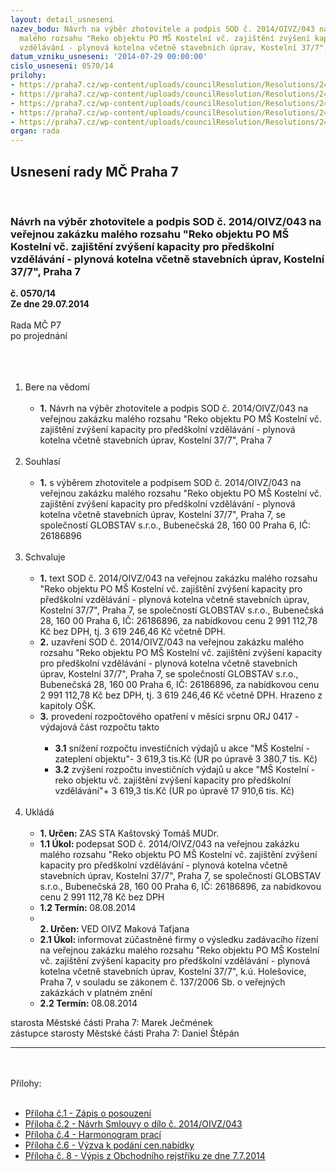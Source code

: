 ```yaml
---
layout: detail_usneseni
nazev_bodu: Návrh na výběr zhotovitele a podpis SOD č. 2014/OIVZ/043 na veřejnou zakázku
  malého rozsahu "Reko objektu PO MŠ Kostelní vč. zajištění zvýšení kapacity pro předškolní
  vzdělávání - plynová kotelna včetně stavebních úprav, Kostelní 37/7", Praha 7
datum_vzniku_usneseni: '2014-07-29 00:00:00'
cislo_usneseni: 0570/14
prilohy:
- https://praha7.cz/wp-content/uploads/councilResolution/Resolutions/24811/36-14-1._z%c3%a1pis_posouzen%c3%ad.pdf
- https://praha7.cz/wp-content/uploads/councilResolution/Resolutions/24811/570_16_pril2.doc
- https://praha7.cz/wp-content/uploads/councilResolution/Resolutions/24811/36-14-4._harmonogram_prac%c3%ad.xlsx
- https://praha7.cz/wp-content/uploads/councilResolution/Resolutions/24811/36-14-6._v%c3%bdzva_k_pod%c3%a1n%c3%ad_cen.nab%c3%addky.doc
- https://praha7.cz/wp-content/uploads/councilResolution/Resolutions/24811/36-14-8._v%c3%bdpis_z_obchodn%c3%adho_rejst%c5%99%c3%adku_ze_dne_7.7.2014.pdf
organ: rada
---
```

<div id="ucUsn_pList" class="usn">
	<span><h2>Usnesení rady MČ Praha 7 </h2>
<br></span><div class="standBody">
<span><h3>Návrh na výběr zhotovitele a podpis SOD č. 2014/OIVZ/043 na veřejnou zakázku malého rozsahu "Reko objektu PO MŠ Kostelní vč. zajištění zvýšení kapacity pro předškolní vzdělávání - plynová kotelna včetně stavebních úprav, Kostelní 37/7", Praha 7</h3></span><div class="center">
		<strong>č. 0570/14</strong><br>
	</div>
<div class="center">
		<strong>Ze dne 29.07.2014</strong><br><br>
	</div>Rada MČ P7<br>po projednání<br><br><br><ol>
<br><li>Bere na vědomí<br><ul>
<br><li>
<strong>1.</strong> Návrh na výběr zhotovitele a podpis SOD č. 2014/OIVZ/043 na veřejnou zakázku malého rozsahu "Reko objektu PO MŠ Kostelní vč. zajištění zvýšení kapacity pro předškolní vzdělávání - plynová kotelna včetně stavebních úprav, Kostelní 37/7", Praha 7</li>
</ul>
<br>
</li>
<li>Souhlasí<br><ul>
<br><li>
<strong>1.</strong> s výběrem zhotovitele a podpisem SOD č. 2014/OIVZ/043 na veřejnou zakázku malého rozsahu "Reko objektu PO MŠ Kostelní vč. zajištění zvýšení kapacity pro předškolní vzdělávání - plynová kotelna včetně stavebních úprav, Kostelní 37/7", Praha 7, se společností GLOBSTAV s.r.o., Bubenečská 28, 160 00 Praha 6, IČ: 26186896</li>
</ul>
<br>
</li>
<li>Schvaluje<br><ul>
<br><li>
<strong>1.</strong> text SOD č. 2014/OIVZ/043 na veřejnou zakázku malého rozsahu "Reko objektu PO MŠ Kostelní vč. zajištění zvýšení kapacity pro předškolní vzdělávání - plynová kotelna včetně stavebních úprav, Kostelní 37/7", Praha 7, se společností GLOBSTAV s.r.o., Bubenečská 28, 160 00 Praha 6, IČ: 26186896, za nabídkovou cenu 2 991 112,78 Kč bez DPH, tj. 3 619 246,46 Kč včetně DPH. <br>
</li>
<li>
<strong>2.</strong> uzavření SOD č. 2014/OIVZ/043 na veřejnou zakázku malého rozsahu "Reko objektu PO MŠ Kostelní vč. zajištění zvýšení kapacity pro předškolní vzdělávání - plynová kotelna včetně stavebních úprav, Kostelní 37/7", Praha 7, se společností GLOBSTAV s.r.o., Bubenečská 28, 160 00 Praha 6, IČ: 26186896, za nabídkovou cenu 2 991 112,78 Kč bez DPH, tj. 3 619 246,46 Kč včetně DPH. Hrazeno z kapitoly OŠK.<br>
</li>
<li>
<strong>3.</strong> provedení rozpočtového opatření v měsíci srpnu ORJ 0417 - výdajová část rozpočtu takto <br><ul>
<br><li>
<strong>3.1</strong> snížení rozpočtu investičních výdajů u akce "MŠ Kostelní - zateplení objektu"- 3 619,3 tis.Kč (UR po úpravě 3 380,7 tis. Kč)<br>
</li>
<li>
<strong>3.2</strong> zvýšení rozpočtu investičních výdajů u akce "MŠ Kostelní - reko objektu vč. zajištění zvýšení kapacity pro předškolní vzdělávání"+ 3 619,3 tis.Kč (UR po úpravě 17 910,6 tis. Kč) </li>
</ul>
</li>
</ul>
<br>
</li>
<li>Ukládá<br><ul>
<br><li>
<strong>1. Určen: </strong>ZAS STA Kaštovský Tomáš MUDr.<br>
</li>
<li>
<strong>1.1 Úkol: </strong>podepsat SOD č. 2014/OIVZ/043 na veřejnou zakázku malého rozsahu "Reko objektu PO MŠ Kostelní vč. zajištění zvýšení kapacity pro předškolní vzdělávání - plynová kotelna včetně stavebních úprav, Kostelní 37/7", Praha 7, se společností GLOBSTAV s.r.o., Bubenečská 28, 160 00 Praha 6, IČ: 26186896, za nabídkovou cenu 2 991 112,78 Kč bez DPH<br>
</li>
<li>
<strong>1.2 Termín: </strong>08.08.2014<br>
</li>
<li>
<strong><br>2. Určen: </strong>VED OIVZ Maková Taťjana<br>
</li>
<li>
<strong>2.1 Úkol: </strong>informovat zúčastněné firmy o výsledku zadávacího řízení na veřejnou zakázku malého rozsahu "Reko objektu PO MŠ Kostelní vč. zajištění zvýšení kapacity pro předškolní vzdělávání - plynová kotelna včetně stavebních úprav, Kostelní 37/7", k.ú. Holešovice, Praha 7, v souladu se zákonem č. 137/2006 Sb. o veřejných zakázkách v platném znění<br>
</li>
<li>
<strong>2.2 Termín: </strong>08.08.2014</li>
</ul>
</li>
</ol>starosta Městské části Praha 7: Marek Ječmének<br>zástupce starosty Městské části Praha 7: Daniel Štěpán <br><hr>
<br><br>Přílohy: <br><ul>
<br><li>
<a href="/zdroj.aspx?typ=4&amp;id=57411&amp;sh=-263165835" target="_blank" title="Odkaz na soubor - 1,2 MB - nové okno">Příloha č.1 - Zápis o posouzení</a> <br>
</li>
<li>
<a href="/zdroj.aspx?typ=4&amp;Id=77311&amp;sh=198076885" target="_blank" title="Odkaz na soubor - 108 kB - nové okno">Příloha č.2 - Návrh Smlouvy o dílo č. 2014/OIVZ/043 </a><br>
</li>
<li>
<a href="/zdroj.aspx?typ=4&amp;id=57413&amp;sh=-262192843" target="_blank" title="Odkaz na soubor - 12,7 kB - nové okno">Příloha č.4 - Harmonogram prací</a> <br>
</li>
<li>
<a href="/zdroj.aspx?typ=4&amp;id=57414&amp;sh=-263002731" target="_blank" title="Odkaz na soubor - 104,5 kB - nové okno">Příloha č.6 - Výzva k podání cen.nabídky</a> <br>
</li>
<li><a href="/zdroj.aspx?typ=4&amp;id=57415&amp;sh=-263030539" target="_blank" title="Odkaz na soubor - 55,4 kB - nové okno">Příloha č. 8 - Výpis z Obchodního rejstříku ze dne 7.7.2014 </a></li>
</ul>
</div>
</div>
